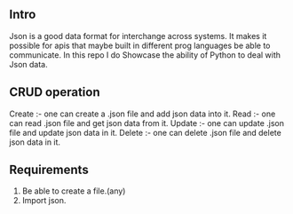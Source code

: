 ## Intro 
Json is a good data format for interchange across systems. 
It makes it possible for apis that maybe built in different prog languages be able to communicate.
In this repo I do Showcase the ability of Python to deal with Json data.  

## CRUD operation 
Create :- one can create a .json file and add json data into it.
Read :- one can read .json file and get json data from it.
Update :- one can update .json file and update json data in it.
Delete :- one can delete .json file and delete json data in it.

## Requirements
1. Be able to create a file.(any)
2. Import json.